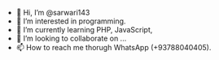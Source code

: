 - 👋 Hi, I’m @sarwari143
- 👀 I’m interested in programming.
- 🌱 I’m currently learning PHP, JavaScript,
- 💞️ I’m looking to collaborate on ...
- 📫 How to reach me thorugh WhatsApp (+93788040405).

<!---
sarwari143/sarwari143 is a ✨ special ✨ repository because its `README.md` (this file) appears on your GitHub profile.
You can click the Preview link to take a look at your changes.
--->
